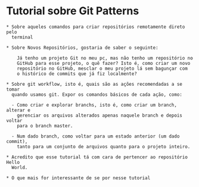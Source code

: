 

# Tutorial sobre Git Patterns

    * Sobre aqueles comandos para criar repositórios remotamente direto pelo 
      terminal

    * Sobre Novos Repositórios, gostaria de saber o seguinte:

        Já tenho um projeto Git no meu pc, mas não tenho um repositório no 
        GitHub para esse projeto, o quê fazer? Isto é, como criar um novo 
        repositório no GitHub, mesclar o meu projeto lá sem bagunçar com 
        o histórico de commits que já fiz localmente?

    * Sobre git workflow, isto é, quais são as ações recomendadas a se tomar 
      quando usamos git. Expor os comandos básicos de cada ação, como: 

      - Como criar e explorar branchs, isto é, como criar um branch, alterar e 
        gerenciar os arquivos alterados apenas naquele branch e depois voltar 
        para o branch master.

      - Num dado branch, como voltar para um estado anterior (um dado commit), 
        tanto para um conjunto de arquivos quanto para o projeto inteiro.

    * Acredito que esse tutorial tá com cara de pertencer ao repositório Hello 
      World.

    * O que mais for interessante de se por nesse tutorial
